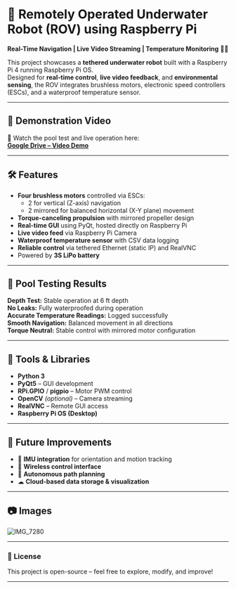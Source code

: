 # 🐠 Remotely Operated Underwater Robot (ROV) using Raspberry Pi
**Real-Time Navigation | Live Video Streaming | Temperature Monitoring** 🌊🤖

This project showcases a **tethered underwater robot** built with a Raspberry Pi 4 running Raspberry Pi OS.  
Designed for **real-time control**, **live video feedback**, and **environmental sensing**, the ROV integrates brushless motors, electronic speed controllers (ESCs), and a waterproof temperature sensor.

---

## 🎥 Demonstration Video
📌 Watch the pool test and live operation here:  
[**Google Drive – Video Demo**](https://drive.google.com/drive/folders/1ebDzYvta6I_Q1wipwPl2bqATb2XtG6MF)

---

## 🛠 Features

- **Four brushless motors** controlled via ESCs:
  - 2 for vertical (Z-axis) navigation
  - 2 mirrored for balanced horizontal (X-Y plane) movement
- **Torque-canceling propulsion** with mirrored propeller design
- **Real-time GUI** using PyQt, hosted directly on Raspberry Pi
- **Live video feed** via Raspberry Pi Camera
- **Waterproof temperature sensor** with CSV data logging
- **Reliable control** via tethered Ethernet (static IP) and RealVNC
- Powered by **3S LiPo battery**

---

## 🧪 Pool Testing Results

 **Depth Test:** Stable operation at 6 ft depth  
 **No Leaks:** Fully waterproofed during operation  
 **Accurate Temperature Readings:** Logged successfully  
 **Smooth Navigation:** Balanced movement in all directions  
 **Torque Neutral:** Stable control with mirrored motor configuration  

---

## 🧰 Tools & Libraries

- **Python 3**
- **PyQt5** – GUI development
- **RPi.GPIO** / **pigpio** – Motor PWM control
- **OpenCV** *(optional)* – Camera streaming
- **RealVNC** – Remote GUI access
- **Raspberry Pi OS (Desktop)**

---

## 🚀 Future Improvements

- 🧭 **IMU integration** for orientation and motion tracking
- 📡 **Wireless control interface**
- 🤖 **Autonomous path planning**
- ☁ **Cloud-based data storage & visualization**

---

## 📷 Images
![IMG_7280](https://github.com/user-attachments/assets/bbeb0c89-8029-4cca-bb0b-0c3c7293d4b3)


---

### 📜 License
This project is open-source – feel free to explore, modify, and improve!

---
